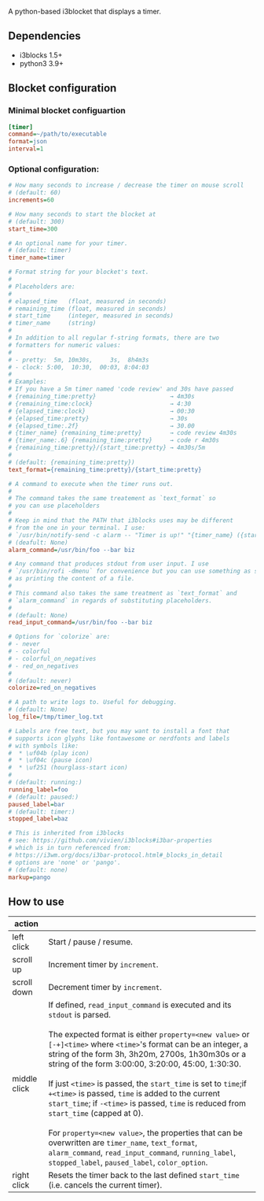 A python-based i3blocket that displays a timer.

## Dependencies

* i3blocks 1.5+
* python3 3.9+

## Blocket configuration

### Minimal blocket configuartion

```ini
[timer]
command=~/path/to/executable
format=json
interval=1
```

### Optional configuration:

```ini
# How many seconds to increase / decrease the timer on mouse scroll
# (default: 60)
increments=60

# How many seconds to start the blocket at
# (default: 300)
start_time=300

# An optional name for your timer.
# (default: timer)
timer_name=timer

# Format string for your blocket's text.
#
# Placeholders are:
# 
# elapsed_time   (float, measured in seconds)
# remaining_time (float, measured in seconds)
# start_time     (integer, measured in seconds)
# timer_name     (string)
#
# In addition to all regular f-string formats, there are two 
# formatters for numeric values:
#
# - pretty:  5m, 10m30s,     3s,  8h4m3s
# - clock: 5:00,  10:30,  00:03, 8:04:03
#
# Examples:
# If you have a 5m timer named 'code review' and 30s have passed
# {remaining_time:pretty}                     → 4m30s
# {remaining_time:clock}                      → 4:30
# {elapsed_time:clock}                        → 00:30
# {elapsed_time:pretty}                       → 30s
# {elapsed_time:.2f}                          → 30.00
# {timer_name} {remaining_time:pretty}        → code review 4m30s
# {timer_name:.6} {remaining_time:pretty}     → code r 4m30s
# {remaining_time:pretty}/{start_time:pretty} → 4m30s/5m
#
# (default: {remaining_time:pretty})
text_format={remaining_time:pretty}/{start_time:pretty}

# A command to execute when the timer runs out.
#
# The command takes the same treatement as `text_format` so 
# you can use placeholders
# 
# Keep in mind that the PATH that i3blocks uses may be different 
# from the one in your terminal. I use: 
# `/usr/bin/notify-send -c alarm -- "Timer is up!" "{timer_name} ({start_time:pretty}) timer is up!"`
# (deafult: None)
alarm_command=/usr/bin/foo --bar biz

# Any command that produces stdout from user input. I use
# `/usr/bin/rofi -dmenu` for convenience but you can use something as simple
# as printing the content of a file.
#
# This command also takes the same treatment as `text_format` and
# `alarm_command` in regards of substituting placeholders.
#
# (default: None)
read_input_command=/usr/bin/foo --bar biz

# Options for `colorize` are:
# - never
# - colorful
# - colorful_on_negatives
# - red_on_negatives
#
# (default: never)
colorize=red_on_negatives

# A path to write logs to. Useful for debugging.
# (default: None)
log_file=/tmp/timer_log.txt

# Labels are free text, but you may want to install a font that
# supports icon glyphs like fontawesome or nerdfonts and labels 
# with symbols like:
#  * \uf04b (play icon)
#  * \uf04c (pause icon)
#  * \uf251 (hourglass-start icon)
#
# (default: running:)
running_label=foo
# (default: paused:)
paused_label=bar
# (default: timer:)
stopped_label=baz

# This is inherited from i3blocks
# see: https://github.com/vivien/i3blocks#i3bar-properties
# which is in turn referenced from:
# https://i3wm.org/docs/i3bar-protocol.html#_blocks_in_detail
# options are 'none' or 'pango'.
# (default: none)
markup=pango
```

## How to use

|    action     |               |
| ------------- | ------------- |
|  left click   | Start / pause / resume. |
|  scroll up    | Increment timer by `increment`. |
|  scroll down  | Decrement timer by `increment`. |
|  middle click | If defined, `read_input_command` is executed and its `stdout` is parsed.<br><br>The expected format is either `property=<new value>` or `[-+]<time>` where `<time>`'s format can be an integer, a string of the form 3h, 3h20m, 2700s, 1h30m30s or a string of the form 3:00:00, 3:20:00, 45:00, 1:30:30. <br><br>If just `<time>` is passed, the `start_time` is set to `time`;if `+<time>` is passed, `time` is added to the current `start_time`; if `-<time>` is passed, `time` is reduced from `start_time` (capped at 0).<br><br> For `property=<new value>`, the properties that can be overwritten are `timer_name`, `text_format`, `alarm_command`, `read_input_command`, `running_label`, `stopped_label`, `paused_label`, `color_option`.|
| right click | Resets the timer back to the last defined `start_time` (i.e. cancels the current timer). |

